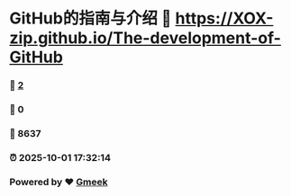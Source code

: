 # GitHub的指南与介绍 :link: https://XOX-zip.github.io/The-development-of-GitHub 
### :page_facing_up: [2](https://XOX-zip.github.io/The-development-of-GitHub/tag.html) 
### :speech_balloon: 0 
### :hibiscus: 8637 
### :alarm_clock: 2025-10-01 17:32:14 
### Powered by :heart: [Gmeek](https://github.com/Meekdai/Gmeek)
